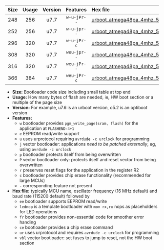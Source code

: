 |Size|Usage|Version|Features|Hex file|
|:-:|:-:|:-:|:-:|:--|
|248|256|u7.7|`w-u-jPr--`|[urboot_atmega48pa_4mhz_500000bps_lednop_ur_vbl.hex](https://raw.githubusercontent.com/stefanrueger/urboot.hex/main/mcus/atmega48pa/fcpu_4mhz/500000_bps/urboot_atmega48pa_4mhz_500000bps_lednop_ur_vbl.hex)|
|252|256|u7.7|`w-u-jpr--`|[urboot_atmega48pa_4mhz_500000bps_lednop_fr_ur_vbl.hex](https://raw.githubusercontent.com/stefanrueger/urboot.hex/main/mcus/atmega48pa/fcpu_4mhz/500000_bps/urboot_atmega48pa_4mhz_500000bps_lednop_fr_ur_vbl.hex)|
|296|320|u7.7|`w-u-jPr-c`|[urboot_atmega48pa_4mhz_500000bps_lednop_fr_ce_ur_vbl.hex](https://raw.githubusercontent.com/stefanrueger/urboot.hex/main/mcus/atmega48pa/fcpu_4mhz/500000_bps/urboot_atmega48pa_4mhz_500000bps_lednop_fr_ce_ur_vbl.hex)|
|308|320|u7.7|`weu-jpr--`|[urboot_atmega48pa_4mhz_500000bps_ee_lednop_ur_vbl.hex](https://raw.githubusercontent.com/stefanrueger/urboot.hex/main/mcus/atmega48pa/fcpu_4mhz/500000_bps/urboot_atmega48pa_4mhz_500000bps_ee_lednop_ur_vbl.hex)|
|316|320|u7.7|`weu-jPr--`|[urboot_atmega48pa_4mhz_500000bps_ee_ur_vbl.hex](https://raw.githubusercontent.com/stefanrueger/urboot.hex/main/mcus/atmega48pa/fcpu_4mhz/500000_bps/urboot_atmega48pa_4mhz_500000bps_ee_ur_vbl.hex)|
|366|384|u7.7|`weu-jPr-c`|[urboot_atmega48pa_4mhz_500000bps_ee_lednop_fr_ce_ur_vbl.hex](https://raw.githubusercontent.com/stefanrueger/urboot.hex/main/mcus/atmega48pa/fcpu_4mhz/500000_bps/urboot_atmega48pa_4mhz_500000bps_ee_lednop_fr_ce_ur_vbl.hex)|

- **Size:** Bootloader code size including small table at top end
- **Usage:** How many bytes of flash are needed, ie, HW boot section or a multiple of the page size
- **Version:** For example, u7.6 is an urboot version, o5.2 is an optiboot version
- **Features:**
  + `w` bootloader provides `pgm_write_page(sram, flash)` for the application at `FLASHEND-4+1`
  + `e` EEPROM read/write support
  + `u` uses urprotocol requiring `avrdude -c urclock` for programming
  + `j` vector bootloader: applications *need to be patched externally*, eg, using `avrdude -c urclock`
  + `p` bootloader protects itself from being overwritten
  + `P` vector bootloader only: protects itself and reset vector from being overwritten
  + `r` preserves reset flags for the application in the register R2
  + `c` bootloader provides chip erase functionality (recommended for large MCUs)
  + `-` corresponding feature not present
- **Hex file:** typically MCU name, oscillator frequency (16 MHz default) and baud rate (115200 default) followed by
  + `ee` bootloader supports EEPROM read/write
  + `lednop` is a template bootloader with `mov rx,rx` nops as placeholders for LED operations
  + `fr` bootloader provides non-essential code for smoother error handing
  + `ce` bootloader provides a chip erase command
  + `ur` uses urprotocol and requires `avrdude -c urclock` for programming
  + `vbl` vector bootloader: set fuses to jump to reset, not the HW boot section
